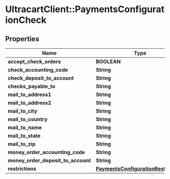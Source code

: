 # UltracartClient::PaymentsConfigurationCheck

## Properties
Name | Type | Description | Notes
------------ | ------------- | ------------- | -------------
**accept_check_orders** | **BOOLEAN** |  | [optional] 
**check_accounting_code** | **String** |  | [optional] 
**check_deposit_to_account** | **String** |  | [optional] 
**checks_payable_to** | **String** |  | [optional] 
**mail_to_address1** | **String** |  | [optional] 
**mail_to_address2** | **String** |  | [optional] 
**mail_to_city** | **String** |  | [optional] 
**mail_to_country** | **String** |  | [optional] 
**mail_to_name** | **String** |  | [optional] 
**mail_to_state** | **String** |  | [optional] 
**mail_to_zip** | **String** |  | [optional] 
**money_order_accounting_code** | **String** |  | [optional] 
**money_order_deposit_to_account** | **String** |  | [optional] 
**restrictions** | [**PaymentsConfigurationRestrictions**](PaymentsConfigurationRestrictions.md) |  | [optional] 



